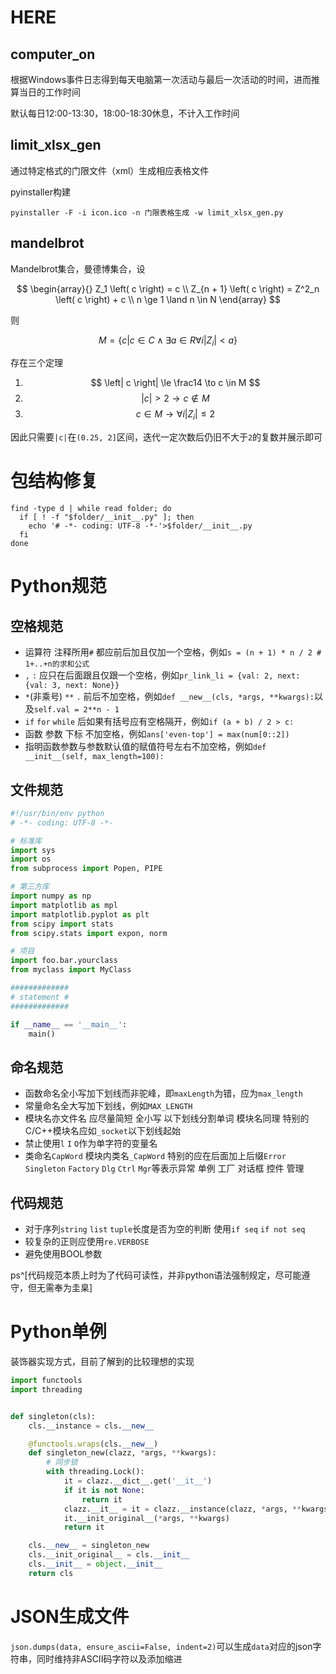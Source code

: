 # HERE

## computer_on

根据Windows事件日志得到每天电脑第一次活动与最后一次活动的时间，进而推算当日的工作时间

默认每日12:00-13:30，18:00-18:30休息，不计入工作时间

## limit_xlsx_gen

通过特定格式的门限文件（xml）生成相应表格文件

pyinstaller构建

```shell
pyinstaller -F -i icon.ico -n 门限表格生成 -w limit_xlsx_gen.py
```

## mandelbrot

Mandelbrot集合，曼德博集合，设

$$
\begin{array}{}
  Z_1 \left( c \right) = c \\
  Z_{n + 1} \left( c \right) = Z^2_n \left( c \right) + c \\
  n \ge 1 \land n \in N
\end{array}
$$

则

$$ M = \left \{ c | c \in C \land \exists a \in R \forall i \left| Z_i \right| \lt a \right \} $$

存在三个定理

1. $$ \left| c \right| \le \frac14 \to c \in M $$
1. $$ \left| c \right| \gt 2 \to c \notin M $$
1. $$ c \in M \to \forall i \left| Z_i \right| \le 2 $$

因此只需要`|c|`在`(0.25, 2]`区间，迭代一定次数后仍旧不大于`2`的复数并展示即可

# 包结构修复

```shell
find -type d | while read folder; do
  if [ ! -f "$folder/__init__.py" ]; then
    echo '# -*- coding: UTF-8 -*-'>$folder/__init__.py
  fi
done
```

# Python规范

## 空格规范

- 运算符 注释所用`#` 都应前后加且仅加一个空格，例如`s = (n + 1) * n / 2 # 1+..+n的求和公式`
- `,` `:` 应只在后面跟且仅跟一个空格，例如`pr_link_li = {val: 2, next: {val: 3, next: None}}`
- `*`(非乘号) `**` `.` 前后不加空格，例如`def __new__(cls, *args, **kwargs):`以及`self.val = 2**n - 1`
- `if` `for` `while` 后如果有括号应有空格隔开，例如`if (a + b) / 2 > c:`
- 函数 参数 下标 不加空格，例如`ans['even-top'] = max(num[0::2])`
- 指明函数参数与参数默认值的赋值符号左右不加空格，例如`def __init__(self, max_length=100):`

## 文件规范

```python
#!/usr/bin/env python
# -*- coding: UTF-8 -*-

# 标准库
import sys
import os
from subprocess import Popen, PIPE

# 第三方库
import numpy as np
import matplotlib as mpl
import matplotlib.pyplot as plt
from scipy import stats
from scipy.stats import expon, norm

# 项目
import foo.bar.yourclass
from myclass import MyClass

#############
# statement #
#############

if __name__ == '__main__':
    main()
```

## 命名规范

- 函数命名全小写加下划线而非驼峰，即`maxLength`为错，应为`max_length`
- 常量命名全大写加下划线，例如`MAX_LENGTH`
- 模块名亦文件名 应尽量简短 全小写 以下划线分割单词 模块名同理 特别的 C/C++模块名应如`_socket`以下划线起始
- 禁止使用`l` `I` `O`作为单字符的变量名
- 类命名`CapWord` 模块内类名`_CapWord` 特别的应在后面加上后缀`Error` `Singleton` `Factory` `Dlg` `Ctrl` `Mgr`等表示异常 单例 工厂 对话框 控件 管理

## 代码规范

- 对于序列`string` `list` `tuple`长度是否为空的判断 使用`if seq` `if not seq`
- 较复杂的正则应使用`re.VERBOSE`
- 避免使用BOOL参数

ps^[代码规范本质上时为了代码可读性，并非python语法强制规定，尽可能遵守，但无需奉为圭臬]

# Python单例

装饰器实现方式，目前了解到的比较理想的实现

```python
import functools
import threading


def singleton(cls):
    cls.__instance = cls.__new__

    @functools.wraps(cls.__new__)
    def singleton_new(clazz, *args, **kwargs):
        # 同步锁
        with threading.Lock():
            it = clazz.__dict__.get('__it__')
            if it is not None:
                return it
            clazz.__it__ = it = clazz.__instance(clazz, *args, **kwargs)
            it.__init_original__(*args, **kwargs)
            return it

    cls.__new__ = singleton_new
    cls.__init_original__ = cls.__init__
    cls.__init__ = object.__init__
    return cls
```

# JSON生成文件

`json.dumps(data, ensure_ascii=False, indent=2)`可以生成`data`对应的json字符串，同时维持非ASCII码字符以及添加缩进
